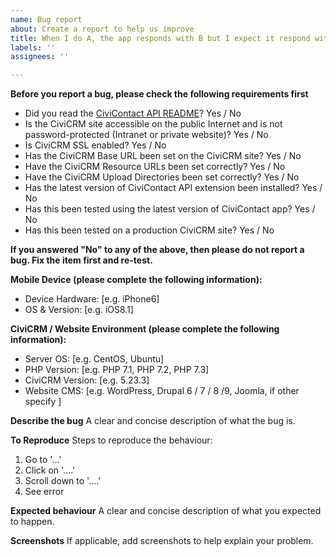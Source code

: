 ```yaml
---
name: Bug report
about: Create a report to help us improve
title: When I do A, the app responds with B but I expect it respond with C
labels: ''
assignees: ''

---
```


**Before you report a bug, please check the following requirements first**
- Did you read the [CiviContact API README](https://github.com/agileware/au.com.agileware.civicontactapi/blob/master/README.md)? Yes / No
- Is the CiviCRM site accessible on the public Internet and is not password-protected (Intranet or private website)? Yes / No
- Is CiviCRM SSL enabled? Yes / No
- Has the CiviCRM Base URL been set on the CiviCRM site? Yes / No
- Have the CiviCRM Resource URLs been set correctly? Yes / No
- Have the CiviCRM Upload Directories been set correctly? Yes / No
- Has the latest version of CiviContact API extension been installed? Yes / No
- Has this been tested using the latest version of CiviContact app? Yes / No
- Has this been tested on a production CiviCRM site? Yes / No

**If you answered "No" to any of the above, then please do not report a bug. Fix the item first and re-test.**

**Mobile Device (please complete the following information):**
 - Device Hardware: [e.g. iPhone6]
 - OS & Version: [e.g. iOS8.1]

**CiviCRM / Website Environment (please complete the following information):**
 - Server OS: [e.g. CentOS, Ubuntu]
 - PHP Version: [e.g. PHP 7.1, PHP 7.2, PHP 7.3]
- CiviCRM Version: [e.g. 5.23.3]
- Website CMS: [e.g. WordPress, Drupal 6 / 7 / 8 /9, Joomla, if other specify ]

**Describe the bug**
A clear and concise description of what the bug is.

**To Reproduce**
Steps to reproduce the behaviour:
1. Go to '...'
2. Click on '....'
3. Scroll down to '....'
4. See error

**Expected behaviour**
A clear and concise description of what you expected to happen.

**Screenshots**
If applicable, add screenshots to help explain your problem.
